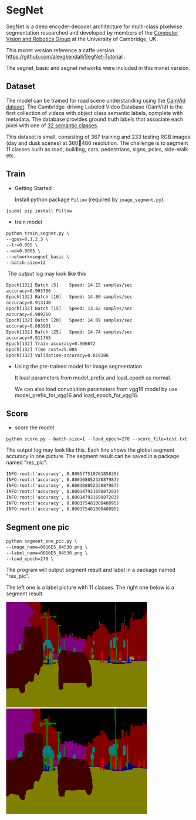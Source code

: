 # SegNet

SegNet is a deep encoder-decoder architecture for multi-class pixelwise segmentation researched and developed by members of the [Computer Vision and Robotics Group](http://mi.eng.cam.ac.uk/Main/CVR) at the University of Cambridge, UK.

This mxnet version reference a caffe version https://github.com/alexgkendall/SegNet-Tutorial .

The segnet_basic and segnet networks were included in this mxnet version.

## Dataset

The model can be trained for road scene understanding using the [CamVid dataset](http://mi.eng.cam.ac.uk/research/projects/VideoRec/CamVid/). The Cambridge-driving Labeled Video Database (CamVid) is the first collection of videos with object class semantic labels, complete with metadata. The database provides ground truth labels that associate each pixel with one of [32 semantic classes](http://mi.eng.cam.ac.uk/research/projects/VideoRec/CamVid/#ClassLabels).

This dataset is small, consisting of 367 training and 233 testing RGB images (day and dusk scenes) at
360480 resolution. The challenge is to segment 11 classes such
as road, building, cars, pedestrians, signs, poles, side-walk etc.

## Train

- Getting Started

  Install python package `Pillow` (required by `image_segment.py`).

```
[sudo] pip install Pillow
```

- train model
```
python train_segnet.py \
--gpus=0,1,2,3 \
--lr=0.005 \
--wd=0.0005 \
--network=segnet_basic \
--batch-size=12
```

​	The output log may look like this
```
Epoch[132] Batch [5]    Speed: 14.15 samples/sec        accuracy=0.903786
Epoch[132] Batch [10]   Speed: 14.80 samples/sec        accuracy=0.913140
Epoch[132] Batch [15]   Speed: 13.62 samples/sec        accuracy=0.909260
Epoch[132] Batch [20]   Speed: 14.09 samples/sec        accuracy=0.893901
Epoch[132] Batch [25]   Speed: 14.74 samples/sec        accuracy=0.911765
Epoch[132] Train-accuracy=0.906672
Epoch[132] Time cost=25.005
Epoch[132] Validation-accuracy=0.819186

```
- Using the pre-trained model for image segmentation

  It load parameters from model_prefix and load_epoch as normal.

  We can also load convolution parameters from vgg16 model by use model_prefix_for_vgg16 and load_epoch_for_vgg16.

## Score

- score the model

```
python score.py --batch-size=1 --load_epoch=270 --score_file=test.txt
```

The output log may look like this. Each line shows the global segment accuracy in one picture. The segment result can be saved in a package named "res_pic".

```
INFO:root:('accuracy', 0.80057751076185835)
INFO:root:('accuracy', 0.80030805232087987)
INFO:root:('accuracy', 0.80030805232087987)
INFO:root:('accuracy', 0.80014792169887283)
INFO:root:('accuracy', 0.80014792169887283)
INFO:root:('accuracy', 0.80037548100048095)
INFO:root:('accuracy', 0.80037548100048095)

```

## Segment one pic

```
python segment_one_pic.py \
--image_name=0016E5_04530.png \
--label_name=0016E5_04530.png \
--load_epoch=270 \
```

The program will output segment result and label in a package named "res_pic".

The left one is a label picture with 11 classes. The right one below is a segment result.

![label2](ref/label2.png) ![res2](ref/res2.png)
